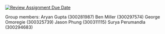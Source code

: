 [![Review Assignment Due Date](https://classroom.github.com/assets/deadline-readme-button-24ddc0f5d75046c5622901739e7c5dd533143b0c8e959d652212380cedb1ea36.svg)](https://classroom.github.com/a/NsogzK3F)

Group members:
Aryan Gupta (300281987)
Ben Miller (300297574)
George Omoregie (300325739)
Jason Phung (300311115)
Surya Perumandla (300294683)
